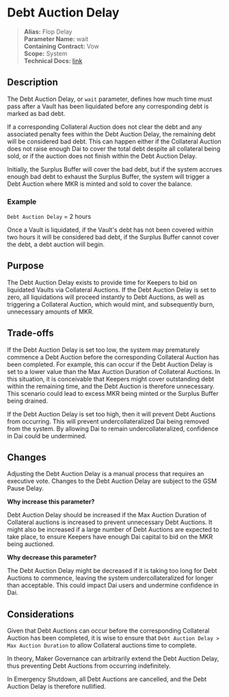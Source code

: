 # Debt Auction Delay

>**Alias:** Flop Delay  
>**Parameter Name:** wait  
>**Containing Contract:** Vow  
>**Scope:** System  
>**Technical Docs:** [link](https://docs.makerdao.com/smart-contract-modules/system-stabilizer-module/vow-detailed-documentation)  

## Description

The Debt Auction Delay, or `wait` parameter, defines how much time must pass after a Vault has been liquidated before any corresponding debt is marked as bad debt.

If a corresponding Collateral Auction does not clear the debt and any associated penalty fees within the Debt Auction Delay, the remaining debt will be considered bad debt. This can happen either if the Collateral Auction does not raise enough Dai to cover the total debt despite all collateral being sold, or if the auction does not finish within the Debt Auction Delay. 

Initially, the Surplus Buffer will cover the bad debt, but if the system accrues enough bad debt to exhaust the Surplus Buffer, the system will trigger a Debt Auction where MKR is minted and sold to cover the balance.

### Example
`Debt Auction Delay` = 2 hours

Once a Vault is liquidated, if the Vault's debt has not been covered within two hours it will be considered bad debt, if the Surplus Buffer cannot cover the debt, a debt auction will begin.

## Purpose

The Debt Auction Delay exists to provide time for Keepers to bid on liquidated Vaults via Collateral Auctions. If the Debt Auction Delay is set to zero, all liquidations will proceed instantly to Debt Auctions, as well as triggering a Collateral Auction, which would mint, and subsequently burn, unnecessary amounts of MKR.

## Trade-offs

If the Debt Auction Delay is set too low, the system may prematurely commence a Debt Auction before the corresponding Collateral Auction has been completed. For example, this can occur if the Debt Auction Delay is set to a lower value than the Max Auction Duration of Collateral Auctions. In this situation, it is conceivable that Keepers might cover outstanding debt within the remaining time, and the Debt Auction is therefore unnecessary. This scenario could lead to excess MKR being minted or the Surplus Buffer being drained.

If the Debt Auction Delay is set too high, then it will prevent Debt Auctions from occurring. This will prevent undercollateralized Dai being removed from the system. By allowing Dai to remain undercollateralized, confidence in Dai could be undermined.

## Changes

Adjusting the Debt Auction Delay is a manual process that requires an executive vote. Changes to the Debt Auction Delay are subject to the GSM Pause Delay.

**Why increase this parameter?**

Debt Auction Delay should be increased if the Max Auction Duration of Collateral auctions is increased to prevent unnecessary Debt Auctions. It might also be increased if a large number of Debt Auctions are expected to take place, to ensure Keepers have enough Dai capital to bid on the MKR being auctioned.

**Why decrease this parameter?**

The Debt Auction Delay might be decreased if it is taking too long for Debt Auctions to commence, leaving the system undercollateralized for longer than acceptable. This could impact Dai users and undermine confidence in Dai.

## Considerations

Given that Debt Auctions can occur before the corresponding Collateral Auction has been completed, it is wise to ensure that `Debt Auction Delay > Max Auction Duration` to allow Collateral auctions time to complete.

In theory, Maker Governance can arbitrarily extend the Debt Auction Delay, thus preventing Debt Auctions from occurring indefinitely.

In Emergency Shutdown, all Debt Auctions are cancelled, and the Debt Auction Delay is therefore nullified.

